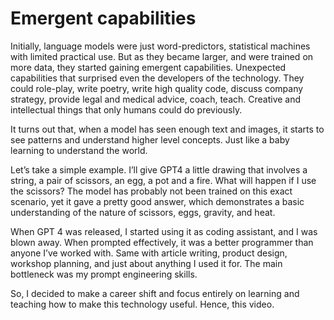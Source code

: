 # Emergent capabilities

Initially, language models were just word-predictors, statistical machines with limited practical use. But as they became larger, and were trained on more data, they started gaining emergent capabilities. Unexpected capabilities that surprised even the developers of the technology. They could role-play, write poetry, write high quality code, discuss company strategy, provide legal and medical advice, coach, teach. Creative and intellectual things that only humans could do previously.

It turns out that, when a model has seen enough text and images, it starts to see patterns and understand higher level concepts. Just like a baby learning to understand the world.

Let’s take a simple example. I’ll give GPT4 a little drawing that involves a string, a pair of scissors, an egg, a pot and a fire. What will happen if I use the scissors? The model has probably not been trained on this exact scenario, yet it gave a pretty good answer, which demonstrates a basic understanding of the nature of scissors, eggs, gravity, and heat.

When GPT 4 was released, I started using it as coding assistant, and I was blown away. When prompted effectively, it was a better programmer than anyone I’ve worked with. Same with article writing, product design, workshop planning, and just about anything I used it for. The main bottleneck was my prompt engineering skills.

So, I decided to make a career shift and focus entirely on learning and teaching how to make this technology useful. Hence, this video.
